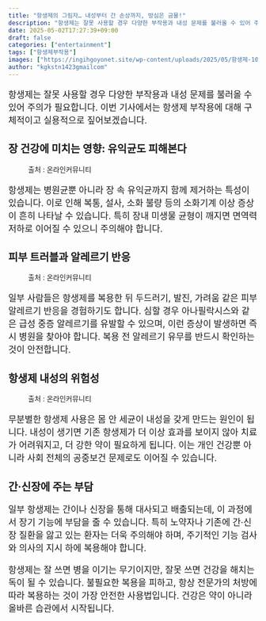 ```yaml
---
title: "항생제의 그림자… 내성부터 간 손상까지, 방심은 금물!"
description: "항생제는 잘못 사용할 경우 다양한 부작용과 내성 문제를 불러올 수 있어 주의가 필요합니다. 이번 기사에서는 항생제 부작용에 대해 구체적이고 실용적으로 짚어보겠습니다."
date: 2025-05-02T17:27:39+09:00
draft: false
categories: ["entertainment"]
tags: ["항생제부작용"]
images: ["https://ingihgoyonet.site/wp-content/uploads/2025/05/항생제-1024x683.jpg", "https://ingihgoyonet.site/wp-content/uploads/2025/05/여드름-683x1024.jpg", "https://ingihgoyonet.site/wp-content/uploads/2025/05/항생제부작용-1024x683.jpg"]
author: "kgkstn1423gmailcom"
---
```


<p style="font-size:18px">항생제는 잘못 사용할 경우 다양한 부작용과 내성 문제를 불러올 수 있어 주의가 필요합니다. 이번 기사에서는 항생제 부작용에 대해 구체적이고 실용적으로 짚어보겠습니다.</p> <h2 >장 건강에 미치는 영향: 유익균도 피해본다</h2> <figure ><img src="https://ingihgoyonet.site/wp-content/uploads/2025/05/항생제-1024x683.jpg" alt="" style="aspect-ratio:16/9;object-fit:cover"/><figcaption >출처 : 온라인커뮤니티</figcaption></figure> <p style="font-size:18px">항생제는 병원균뿐 아니라 장 속 유익균까지 함께 제거하는 특성이 있습니다. 이로 인해 복통, 설사, 소화 불량 등의 소화기계 이상 증상이 흔히 나타날 수 있습니다. 특히 장내 미생물 균형이 깨지면 면역력 저하로 이어질 수 있으니 주의해야 합니다.</p> <h2 >피부 트러블과 알레르기 반응</h2> <figure ><img src="https://ingihgoyonet.site/wp-content/uploads/2025/05/여드름-683x1024.jpg" alt="" style="aspect-ratio:16/9;object-fit:cover"/><figcaption >출처 : 온라인커뮤니티</figcaption></figure> <p style="font-size:18px">일부 사람들은 항생제를 복용한 뒤 두드러기, 발진, 가려움 같은 피부 알레르기 반응을 경험하기도 합니다. 심할 경우 아나필락시스와 같은 급성 중증 알레르기를 유발할 수 있으며, 이런 증상이 발생하면 즉시 병원을 찾아야 합니다. 복용 전 알레르기 유무를 반드시 확인하는 것이 안전합니다.</p> <h2 >항생제 내성의 위험성</h2> <figure ><img src="https://ingihgoyonet.site/wp-content/uploads/2025/05/항생제부작용-1024x683.jpg" alt="" style="aspect-ratio:16/9;object-fit:cover"/><figcaption >출처 : 온라인커뮤니티</figcaption></figure> <p style="font-size:18px">무분별한 항생제 사용은 몸 안 세균이 내성을 갖게 만드는 원인이 됩니다. 내성이 생기면 기존 항생제가 더 이상 효과를 보이지 않아 치료가 어려워지고, 더 강한 약이 필요하게 됩니다. 이는 개인 건강뿐 아니라 사회 전체의 공중보건 문제로도 이어질 수 있습니다.</p> <h2 >간·신장에 주는 부담</h2> <p style="font-size:18px">일부 항생제는 간이나 신장을 통해 대사되고 배출되는데, 이 과정에서 장기 기능에 부담을 줄 수 있습니다. 특히 노약자나 기존에 간·신장 질환을 앓고 있는 환자는 더욱 주의해야 하며, 주기적인 기능 검사와 의사의 지시 하에 복용해야 합니다.</p> <p style="font-size:18px">항생제는 잘 쓰면 병을 이기는 무기이지만, 잘못 쓰면 건강을 해치는 독이 될 수 있습니다. 불필요한 복용을 피하고, 항상 전문가의 처방에 따라 복용하는 것이 가장 안전한 사용법입니다. 건강은 약이 아니라 올바른 습관에서 시작됩니다.</p>